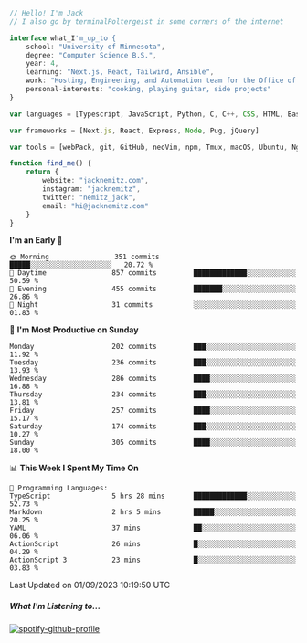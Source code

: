```typescript
// Hello! I'm Jack
// I also go by terminalPoltergeist in some corners of the internet

interface what_I'm_up_to {
    school: "University of Minnesota",
    degree: "Computer Science B.S.",
    year: 4,
    learning: "Next.js, React, Tailwind, Ansible",
    work: "Hosting, Engineering, and Automation team for the Office of Information Technology at UMN",
    personal-interests: "cooking, playing guitar, side projects"
}

var languages = [Typescript, JavaScript, Python, C, C++, CSS, HTML, Bash, VimScript]

var frameworks = [Next.js, React, Express, Node, Pug, jQuery]

var tools = [webPack, git, GitHub, neoVim, npm, Tmux, macOS, Ubuntu, Nginx, Ansible, Cloudflare, DigitalOcean]

function find_me() {
    return {
        website: "jacknemitz.com",
        instagram: "jacknemitz",
        twitter: "nemitz_jack",
        email: "hi@jacknemitz.com"
    }
}
```

<!--START_SECTION:waka-->
**I'm an Early 🐤** 

```text
🌞 Morning                351 commits         █████░░░░░░░░░░░░░░░░░░░░   20.72 % 
🌆 Daytime                857 commits         █████████████░░░░░░░░░░░░   50.59 % 
🌃 Evening                455 commits         ███████░░░░░░░░░░░░░░░░░░   26.86 % 
🌙 Night                  31 commits          ░░░░░░░░░░░░░░░░░░░░░░░░░   01.83 % 
```
📅 **I'm Most Productive on Sunday** 

```text
Monday                   202 commits         ███░░░░░░░░░░░░░░░░░░░░░░   11.92 % 
Tuesday                  236 commits         ███░░░░░░░░░░░░░░░░░░░░░░   13.93 % 
Wednesday                286 commits         ████░░░░░░░░░░░░░░░░░░░░░   16.88 % 
Thursday                 234 commits         ███░░░░░░░░░░░░░░░░░░░░░░   13.81 % 
Friday                   257 commits         ████░░░░░░░░░░░░░░░░░░░░░   15.17 % 
Saturday                 174 commits         ███░░░░░░░░░░░░░░░░░░░░░░   10.27 % 
Sunday                   305 commits         ████░░░░░░░░░░░░░░░░░░░░░   18.00 % 
```


📊 **This Week I Spent My Time On** 

```text
💬 Programming Languages: 
TypeScript               5 hrs 28 mins       █████████████░░░░░░░░░░░░   52.73 % 
Markdown                 2 hrs 5 mins        █████░░░░░░░░░░░░░░░░░░░░   20.25 % 
YAML                     37 mins             ██░░░░░░░░░░░░░░░░░░░░░░░   06.06 % 
ActionScript             26 mins             █░░░░░░░░░░░░░░░░░░░░░░░░   04.29 % 
ActionScript 3           23 mins             █░░░░░░░░░░░░░░░░░░░░░░░░   03.83 % 
```


 Last Updated on 01/09/2023 10:19:50 UTC
<!--END_SECTION:waka-->

##### What I'm Listening to...

[![spotify-github-profile](https://spotify-github-profile.vercel.app/api/view?uid=jack.nemitz&cover_image=true&show_offline=true&bar_color=53b14f&bar_color_cover=false&background_color=121212FF)](https://spotify-github-profile.vercel.app/api/view?uid=jack.nemitz&redirect=true)

